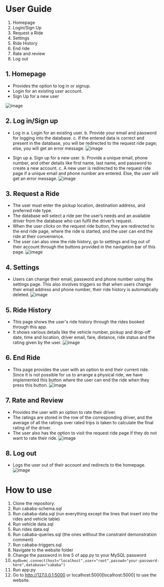 # User Guide

1. Homepage
2. Login/Sign Up
3. Request a Ride
4. Settings
5. Ride History
6. End ride
7. Rate and review
8. Log out

## 1. Homepage

- Provides the option to log in or signup.
- Login for an existing user account.
- Sign Up for a new user

![image](https://user-images.githubusercontent.com/78123938/235296209-4a893ee4-67b9-414c-911e-e22e53d45f85.png)

## 2. Log in/Sign up
 - Log in
    a. Login for an existing user. 
    b. Provide your email and password for logging into the database. 
    c. If the entered data is correct and present in the database, you will be redirected to the request ride page; else, you will get an error message.
![image](https://user-images.githubusercontent.com/78123938/235296273-7e77ea6a-07cb-4380-a8db-51e007df3f96.png)

- Sign up
    a. Sign up for a new user.
    b. Provide a unique email, phone number, and other details like first name, last name, and password to create a new account.
    c. A new user is redirected to the request ride page if a unique email and phone number are entered. Else, the user will get an error message.
![image](https://user-images.githubusercontent.com/78123938/235296297-150af191-cdee-4149-a624-528694ec70e5.png)

## 3. Request a Ride
- The user must enter the pickup location, destination address, and preferred ride type.
- The database will select a ride per the user’s needs and an available driver from the database who can fulfil the driver’s request.
- When the user clicks on the request ride button, they are redirected to the end ride page, where the ride is started, and the user can end the ride at their convenience.
- The user can also view the ride history, go to settings and log out of their account through the buttons provided in the navigation bar of this page.
![image](https://user-images.githubusercontent.com/78123938/235296327-6ef578f8-502e-4c97-a16d-92b5f9bcd197.png)

## 4. Settings
- Users can change their email, password and phone number using the settings page. This also involves triggers so that when users change their email address and phone number, their ride history is automatically deleted.
![image](https://user-images.githubusercontent.com/78123938/235296351-84635910-e15f-4bfc-938a-9e0eb98ec8f9.png)

## 5. Ride History
- This page shows the user's ride history through the rides booked through this app.
- It shows various details like the vehicle number, pickup and drop-off date, time and location, driver email, fare, distance, ride status and the rating given by the user.
![image](https://user-images.githubusercontent.com/78123938/235296369-eaa22cf8-05f5-4b17-bcdf-69af8a662c09.png)

## 6. End Ride
- This page provides the user with an option to end their current ride. Since it is not possible for us to arrange a physical ride, we have implemented this button where the user can end the ride when they press this button.
![image](https://user-images.githubusercontent.com/78123938/235296386-2e651ab4-464c-4afa-b21a-31fa4b6a1e97.png)

## 7. Rate and Review
- Provides the user with an option to rate their driver.
- The ratings are stored in the row of the corresponding driver, and the average of all the ratings over rated trips is taken to calculate the final rating of the driver.
- The user also has the option to visit the request ride page if they do not want to rate their ride.
![image](https://user-images.githubusercontent.com/78123938/235296408-52406bdf-5bfd-465f-a3a1-67047217f3d4.png)

## 8. Log out
- Logs the user out of their account and redirects to the homepage.
![image](https://user-images.githubusercontent.com/78123938/235296426-9aa0287a-8792-412e-b9ff-7fff6bab8e22.png)

# How to use

1. Clone the repository.
2. Run cababa-schema.sql
3. Run cababa-data.sql (run everything except the lines that insert into the rides and vehicle table)
4. Run vehicle data.sql
5. Run rides data.sql
6. Run cababa-queries.sql (the ones without the constraint demonstration comment)
7. Run cababa-triggers.sql
8. Navigate to the website folder
9. Change the password in line 5 of app.py to your MySQL password
10. `mydb=mc.connect(host="localhost",user="root",passwd="your-password-here",database="cababa")`
11. Run app.py
12. Go to http://127.0.0.1:5000 or localhost:5000[localhost:5000] to use the website.
